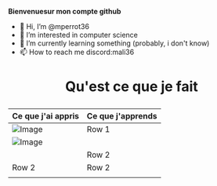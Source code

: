 **Bienvenuesur mon compte github**

- 👋 Hi, I’m @mperrot36
- 👀 I’m interested in computer science
- 🌱 I’m currently learning something (probably, i don't know)
- 📫 How to reach me discord:mali36

<!---
mperrot36/mperrot36 is a ✨ special ✨ repository because its `README.md` (this file) appears on your GitHub profile.
You can click the Preview link to take a look at your changes.
--->
# <p align="center">Qu'est ce que je fait </p>
  



        


        

        
| Ce que j'ai appris| Ce que j'apprends| 
 -------- | -------- |
| ![Image](https://cdn.worldvectorlogo.com/logos/scratch-cat.svg)   | Row 1    | 
| ![Image](https://upload.wikimedia.org/wikipedia/commons/thumb/c/c3/Python-logo-notext.svg/640px-Python-logo-notext.svg.png)
           | Row 2    | 
| Row 2    | Row 2    | 
    |
        

